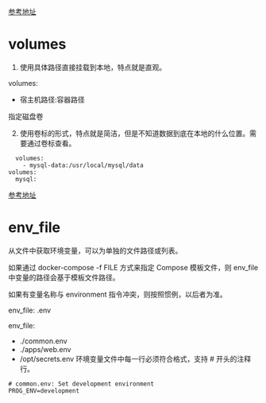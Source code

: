 [参考地址](https://www.funtl.com/zh/docs-docker/Docker-Compose-%E6%A8%A1%E6%9D%BF%E6%96%87%E4%BB%B6.html#extra-hosts)

# volumes 

1. 使用具体路径直接挂载到本地，特点就是直观。

volumes:
  - 宿主机路径:容器路径

指定磁盘卷

2. 使用卷标的形式，特点就是简洁，但是不知道数据到底在本地的什么位置。需要通过卷标查看。

```
  volumes:
    - mysql-data:/usr/local/mysql/data
volumes:
  mysql:

```

[参考地址](https://blog.csdn.net/u010931295/article/details/100098205)


# env_file

从文件中获取环境变量，可以为单独的文件路径或列表。

如果通过 docker-compose -f FILE 方式来指定 Compose 模板文件，则 env_file 中变量的路径会基于模板文件路径。

如果有变量名称与 environment 指令冲突，则按照惯例，以后者为准。

env_file: .env

env_file:
  - ./common.env
  - ./apps/web.env
  - /opt/secrets.env
环境变量文件中每一行必须符合格式，支持 # 开头的注释行。

```
# common.env: Set development environment
PROG_ENV=development
```
